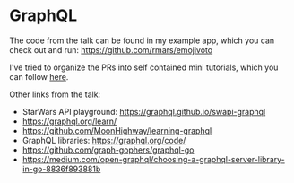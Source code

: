 # GraphQL

The code from the talk can be found in my example app,
which you can check out and run: https://github.com/rmars/emojivoto

I've tried to organize
the PRs into self contained mini tutorials, which you can follow
[here](https://github.com/rmars/emojivoto/pulls?utf8=%E2%9C%93&q=is%3Apr+is%3Aclosed++tutorial).

Other links from the talk:
- StarWars API playground: https://graphql.github.io/swapi-graphql
- https://graphql.org/learn/
- https://github.com/MoonHighway/learning-graphql
- GraphQL libraries: https://graphql.org/code/
- https://github.com/graph-gophers/graphql-go
- https://medium.com/open-graphql/choosing-a-graphql-server-library-in-go-8836f893881b
